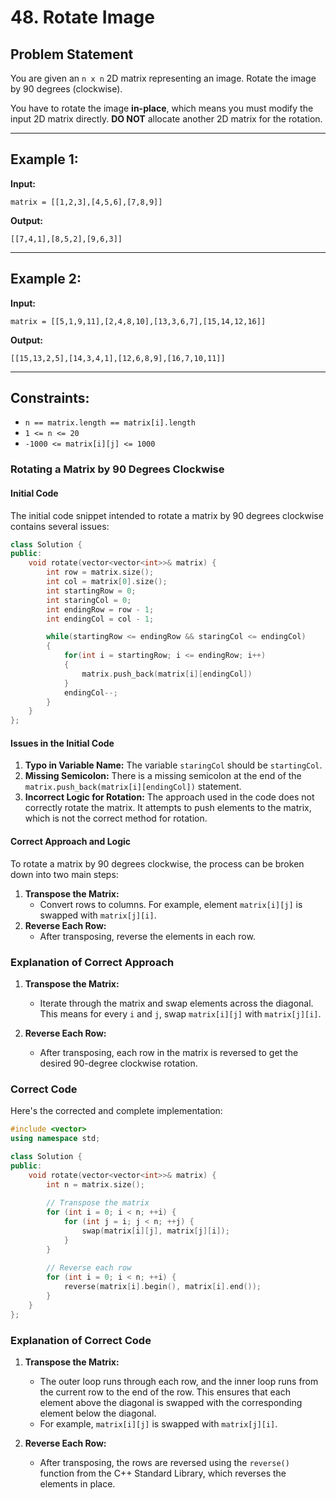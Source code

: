 # 48. Rotate Image

## Problem Statement

You are given an `n x n` 2D matrix representing an image. Rotate the image by 90 degrees (clockwise).

You have to rotate the image **in-place**, which means you must modify the input 2D matrix directly. **DO NOT** allocate another 2D matrix for the rotation.

---

## Example 1:

**Input:** 
```
matrix = [[1,2,3],[4,5,6],[7,8,9]]
```

**Output:**
```
[[7,4,1],[8,5,2],[9,6,3]]
```

---

## Example 2:

**Input:** 
```
matrix = [[5,1,9,11],[2,4,8,10],[13,3,6,7],[15,14,12,16]]
```

**Output:**
```
[[15,13,2,5],[14,3,4,1],[12,6,8,9],[16,7,10,11]]
```

---

## Constraints:

- `n == matrix.length == matrix[i].length`
- `1 <= n <= 20`
- `-1000 <= matrix[i][j] <= 1000`

### Rotating a Matrix by 90 Degrees Clockwise

#### Initial Code

The initial code snippet intended to rotate a matrix by 90 degrees clockwise contains several issues:

```cpp
class Solution {
public:
    void rotate(vector<vector<int>>& matrix) {
        int row = matrix.size();
        int col = matrix[0].size();
        int startingRow = 0;
        int staringCol = 0;
        int endingRow = row - 1;
        int endingCol = col - 1;

        while(startingRow <= endingRow && staringCol <= endingCol)
        {
            for(int i = startingRow; i <= endingRow; i++)
            {
                matrix.push_back(matrix[i][endingCol])
            }
            endingCol--;
        }
    }
};
```

#### Issues in the Initial Code
1. **Typo in Variable Name:** The variable `staringCol` should be `startingCol`.
2. **Missing Semicolon:** There is a missing semicolon at the end of the `matrix.push_back(matrix[i][endingCol])` statement.
3. **Incorrect Logic for Rotation:** The approach used in the code does not correctly rotate the matrix. It attempts to push elements to the matrix, which is not the correct method for rotation.

#### Correct Approach and Logic

To rotate a matrix by 90 degrees clockwise, the process can be broken down into two main steps:
1. **Transpose the Matrix:**
   - Convert rows to columns. For example, element `matrix[i][j]` is swapped with `matrix[j][i]`.
2. **Reverse Each Row:**
   - After transposing, reverse the elements in each row.

### Explanation of Correct Approach

1. **Transpose the Matrix:**
   - Iterate through the matrix and swap elements across the diagonal. This means for every `i` and `j`, swap `matrix[i][j]` with `matrix[j][i]`.

2. **Reverse Each Row:**
   - After transposing, each row in the matrix is reversed to get the desired 90-degree clockwise rotation.

### Correct Code

Here's the corrected and complete implementation:

```cpp
#include <vector>
using namespace std;

class Solution {
public:
    void rotate(vector<vector<int>>& matrix) {
        int n = matrix.size();
        
        // Transpose the matrix
        for (int i = 0; i < n; ++i) {
            for (int j = i; j < n; ++j) {
                swap(matrix[i][j], matrix[j][i]);
            }
        }
        
        // Reverse each row
        for (int i = 0; i < n; ++i) {
            reverse(matrix[i].begin(), matrix[i].end());
        }
    }
};
```

### Explanation of Correct Code

1. **Transpose the Matrix:**
   - The outer loop runs through each row, and the inner loop runs from the current row to the end of the row. This ensures that each element above the diagonal is swapped with the corresponding element below the diagonal.
   - For example, `matrix[i][j]` is swapped with `matrix[j][i]`.

2. **Reverse Each Row:**
   - After transposing, the rows are reversed using the `reverse()` function from the C++ Standard Library, which reverses the elements in place.

